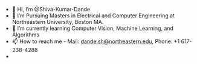 - 👋 Hi, I’m @Shiva-Kumar-Dande
- 👀 I’m Pursuing Masters in Electrical and Computer Engineering at Northeastern University, Boston MA.
- 🌱 I’m currently learning Computer Vision, Machine Learning, and Algorithms 
- 📫 How to reach me - Mail: dande.sh@northeastern.edu, Phone: +1 617-238-4288
- 

<!---
Shiva-Kumar-hub/Shiva-Kumar-hub is a ✨ special ✨ repository because its `README.md` (this file) appears on your GitHub profile.
You can click the Preview link to take a look at your changes.
--->
